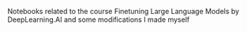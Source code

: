 Notebooks related to the course Finetuning Large Language Models by DeepLearning.AI
and some modifications I made myself
